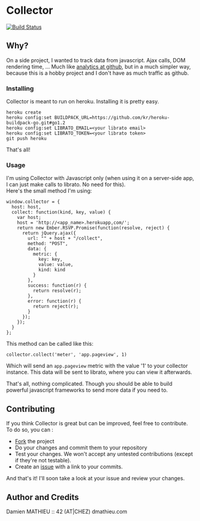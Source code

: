 # Collector
[![Build Status](https://travis-ci.org/dmathieu/collector.svg?branch=master)](https://travis-ci.org/dmathieu/collector)

## Why?

On a side project, I wanted to track data from javascript. Ajax calls, DOM rendering time, ...
Much like [analytics at github](http://johnnunemaker.com/analytics-at-github/), but in a much simpler way,
because this is a hobby project and I don't have as much traffic as github.

### Installing

Collector is meant to run on heroku. Installing it is pretty easy.

```
heroku create
heroku config:set BUILDPACK_URL=https://github.com/kr/heroku-buildpack-go.git#go1.2
heroku config:set LIBRATO_EMAIL=<your librato email>
heroku config:set LIBRATO_TOKEN=<your librato token>
git push heroku
```

That's all!

### Usage

I'm using Collector with Javascript only (when using it on a server-side app, I can just make calls to librato. No need for this).  
Here's the small method I'm using:

```
window.collector = {
  host: host,
  collect: function(kind, key, value) {
    var host;
    host = 'http://<app_name>.herokuapp,com/';
    return new Ember.RSVP.Promise(function(resolve, reject) {
      return jQuery.ajax({
        url: "" + host + "/collect",
        method: "POST",
        data: {
          metric: {
            key: key,
            value: value,
            kind: kind
          }
        },
        success: function(r) {
          return resolve(r);
        },
        error: function(r) {
          return reject(r);
        }
      });
    });
  }
};
```

This method can be called like this:

    collector.collect('meter', 'app.pageview', 1)

Which will send an `app.pageview` metric with the value '1' to your collector instance.
This data will be sent to librato, where you can view it afterwards.

That's all, nothing complicated. Though you should be able to build powerful javascript frameworks to send more data if you need to.

## Contributing

If you think Collector is great but can be improved, feel free to contribute. To do so, you can :

* [Fork](http://help.github.com/forking/) the project
* Do your changes and commit them to your repository
* Test your changes. We won't accept any untested contributions (except if they're not testable).
* Create an [issue](https://github.com/dmathieu/collector/issues) with a link to your commits.

And that's it! I'll soon take a look at your issue and review your changes.

## Author and Credits

Damien MATHIEU :: 42 (AT|CHEZ) dmathieu.com
